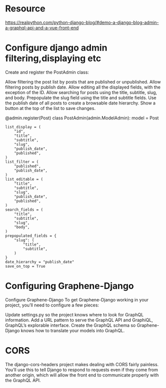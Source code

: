 # Resource

https://realpython.com/python-django-blog/#demo-a-django-blog-admin-a-graphql-api-and-a-vue-front-end

# Configure django admin filtering,displaying etc

Create and register the PostAdmin class:

Allow filtering the post list by posts that are published or unpublished.
Allow filtering posts by publish date.
Allow editing all the displayed fields, with the exception of the ID.
Allow searching for posts using the title, subtitle, slug, and body.
Prepopulate the slug field using the title and subtitle fields.
Use the publish date of all posts to create a browsable date hierarchy.
Show a button at the top of the list to save changes.

@admin.register(Post)
class PostAdmin(admin.ModelAdmin):
    model = Post

    list_display = (
        "id",
        "title",
        "subtitle",
        "slug",
        "publish_date",
        "published",
    )
    list_filter = (
        "published",
        "publish_date",
    )
    list_editable = (
        "title",
        "subtitle",
        "slug",
        "publish_date",
        "published",
    )
    search_fields = (
        "title",
        "subtitle",
        "slug",
        "body",
    )
    prepopulated_fields = {
        "slug": (
            "title",
            "subtitle",
        )
    }
    date_hierarchy = "publish_date"
    save_on_top = True

# Configuring Graphene-Django

Configure Graphene-Django
To get Graphene-Django working in your project, you’ll need to configure a few pieces:

Update settings.py so the project knows where to look for GraphQL information.
Add a URL pattern to serve the GraphQL API and GraphiQL, GraphQL’s explorable interface.
Create the GraphQL schema so Graphene-Django knows how to translate your models into GraphQL.

# CORS

The django-cors-headers project makes dealing with CORS fairly painless. You’ll use this to tell Django to respond to requests even if they come from another origin, which will allow the front end to communicate properly with the GraphQL API.